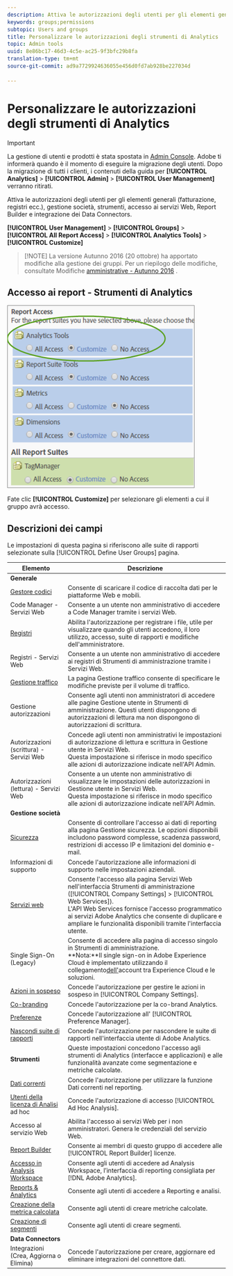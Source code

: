 ```yaml
---
description: Attiva le autorizzazioni degli utenti per gli elementi generali (fatturazione, registri ecc.), gestione società, strumenti, accesso ai servizi Web, Report Builder e integrazione dei Data Connectors.
keywords: groups;permissions
subtopic: Users and groups
title: Personalizzare le autorizzazioni degli strumenti di Analytics
topic: Admin tools
uuid: 8e86bc17-46d3-4c5e-ac25-9f3bfc29b8fa
translation-type: tm+mt
source-git-commit: ad9a7729924636055e456d0fd7ab928be227034d

---
```



# Personalizzare le autorizzazioni degli strumenti di Analytics

>[!IMPORTANT]
>
>La gestione di utenti e prodotti è stata spostata in [Admin Console](https://helpx.adobe.com/it/enterprise/using/admin-console.html). Adobe ti informerà quando è il momento di eseguire la migrazione degli utenti. Dopo la migrazione di tutti i clienti, i contenuti della guida per **[!UICONTROL Analytics]** > **[!UICONTROL Admin]** > **[!UICONTROL User Management]** verranno ritirati.

Attiva le autorizzazioni degli utenti per gli elementi generali (fatturazione, registri ecc.), gestione società, strumenti, accesso ai servizi Web, Report Builder e integrazione dei Data Connectors.

**[!UICONTROL User Management]** > **[!UICONTROL Groups]** > **[!UICONTROL All Report Access]** > **[!UICONTROL Analytics Tools]** > **[!UICONTROL Customize]**

>[!NOTE] La versione Autunno 2016 (20 ottobre) ha apportato modifiche alla gestione dei gruppi. Per un riepilogo delle modifiche, consultate Modifiche [amministrative - Autunno 2016](/help/admin/user-management2/c-user-management/permissions-changes.md) .

## Accesso ai report - Strumenti di Analytics

![](assets/report-access-analytics-tools.png)

Fate clic **[!UICONTROL Customize]** per selezionare gli elementi a cui il gruppo avrà accesso.

## Descrizioni dei campi

Le impostazioni di questa pagina si riferiscono alle suite di rapporti selezionate sulla [!UICONTROL Define User Groups] pagina.

| Elemento | Descrizione |
|--- |--- |
| **Generale** |  |
| [Gestore codici](/help/admin/admin/code-manager-admin.md) | Consente di scaricare il codice di raccolta dati per le piattaforme Web e mobili. |
| Code Manager - Servizi Web | Consente a un utente non amministrativo di accedere a Code Manager tramite i servizi Web. |
| [Registri](/help/admin/admin/logs.md) | Abilita l&#39;autorizzazione per registrare i file, utile per visualizzare quando gli utenti accedono, il loro utilizzo, accesso, suite di rapporti e modifiche dell&#39;amministratore. |
| Registri - Servizi Web | Consente a un utente non amministrativo di accedere ai registri di Strumenti di amministrazione tramite i Servizi Web. |
| [Gestione traffico](/help/admin/c-traffic-management/traffic-management.md) | La pagina Gestione traffico consente di specificare le modifiche previste per il volume di traffico. |
| Gestione autorizzazioni | Consente agli utenti non amministratori di accedere alle pagine Gestione utente in Strumenti di amministrazione. Questi utenti dispongono di autorizzazioni di lettura ma non dispongono di autorizzazioni di scrittura. |
| Autorizzazioni (scrittura) - Servizi Web | Concede agli utenti non amministrativi le impostazioni di autorizzazione di lettura e scrittura in Gestione utente in Servizi Web.<br>Questa impostazione si riferisce in modo specifico alle azioni di autorizzazione indicate nell&#39;API Admin. |
| Autorizzazioni (lettura) - Servizi Web | Consente a un utente non amministrativo di visualizzare le impostazioni delle autorizzazioni in Gestione utente in Servizi Web.<br>Questa impostazione si riferisce in modo specifico alle azioni di autorizzazione indicate nell&#39;API Admin. |
| **Gestione società** |  |
| [Sicurezza](/help/admin/company/security-manager.md) | Consente di controllare l&#39;accesso ai dati di reporting alla pagina Gestione sicurezza. Le opzioni disponibili includono password complesse, scadenza password, restrizioni di accesso IP e limitazioni del dominio e-mail. |
| Informazioni di supporto | Concede l&#39;autorizzazione alle informazioni di supporto nelle impostazioni aziendali. |
| [Servizi web](/help/admin/company/web-services-admin.md) | Consente l&#39;accesso alla pagina Servizi Web nell&#39;interfaccia Strumenti di amministrazione ([!UICONTROL Company Settings] > [!UICONTROL Web Services]).<br>L&#39;API Web Services fornisce l&#39;accesso programmatico ai servizi Adobe Analytics che consente di duplicare e ampliare le funzionalità disponibili tramite l&#39;interfaccia utente. |
| Single Sign-On (Legacy) | Consente di accedere alla pagina di accesso singolo in Strumenti di amministrazione.<br>**Nota:**Il single sign-on in Adobe Experience Cloud è implementato utilizzando il collegamento[dell&#39;](https://docs.adobe.com/content/help/it-IT/core-services/interface/manage-users-and-products/organizations.html)account tra Experience Cloud e le soluzioni. |
| [Azioni in sospeso](/help/admin/company/pending-actions-admin.md) | Concede l&#39;autorizzazione per gestire le azioni in sospeso in [!UICONTROL Company Settings]. |
| [Co-branding](/help/admin/company/co-branding-admin.md) | Concede l&#39;autorizzazione per la co-brand Analytics. |
| [Preferenze](/help/admin/admin/preferences-manager.md) | Concede l&#39;autorizzazione all&#39; [!UICONTROL Preference Manager]. |
| [Nascondi suite di rapporti](/help/admin/company/c-hide-report-suites.md) | Concede l&#39;autorizzazione per nascondere le suite di rapporti nell&#39;interfaccia utente di Adobe Analytics. |
| **Strumenti** | Queste impostazioni concedono l&#39;accesso agli strumenti di Analytics (interfacce e applicazioni) e alle funzionalità avanzate come segmentazione e metriche calcolate. |
| [Dati correnti](https://docs.adobe.com/content/help/en/analytics/analyze/reports-analytics/current-data.html) | Concede l&#39;autorizzazione per utilizzare la funzione Dati correnti nel reporting. |
| [Utenti della licenza di Analisi](https://docs.adobe.com/content/help/it-IT/analytics/analyze/ad-hoc-analysis/adhoc-home.html) ad hoc | Concede l&#39;autorizzazione di accesso [!UICONTROL Ad Hoc Analysis]. |
| Accesso al servizio Web | Abilita l&#39;accesso ai servizi Web per i non amministratori. Genera le credenziali del servizio Web. |
| [Report Builder](https://docs.adobe.com/content/help/en/analytics/analyze/report-builder/report-builder-setup/t-install-arb.html) | Consente ai membri di questo gruppo di accedere alle [!UICONTROL Report Builder] licenze. |
| [Accesso in Analysis Workspace](https://docs.adobe.com/content/help/en/analytics/analyze/analysis-workspace/home.html) | Consente agli utenti di accedere ad Analysis Workspace, l’interfaccia di reporting consigliata per [!DNL Adobe Analytics]. |
| [Reports &amp; Analytics](https://docs.adobe.com/content/help/en/analytics/landing/an-key-concepts.html) | Consente agli utenti di accedere a Reporting e analisi. |
| [Creazione della metrica calcolata](https://docs.adobe.com/content/help/it-IT/analytics/components/calculated-metrics/cm-overview.html) | Consente agli utenti di creare metriche calcolate. |
| [Creazione di segmenti](https://docs.adobe.com/content/help/it-IT/analytics/components/segmentation/seg-home.html) | Consente agli utenti di creare segmenti. |
| **Data Connectors** |  |
| Integrazioni (Crea, Aggiorna o Elimina) | Concede l&#39;autorizzazione per creare, aggiornare ed eliminare integrazioni del connettore dati. |
